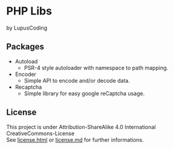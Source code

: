 # PHP Libs
by LupusCoding

## Packages
* Autoload
  * PSR-4 style autoloader with namespace to path mapping.
* Encoder
  * Simple API to encode and/or decode data.
* Recaptcha
  * Simple library for easy google reCaptcha usage.

## License
This project is under Attribution-ShareAlike 4.0 International CreativeCommons-License<br/>
See <a href="license.html">license.html</a> or <a href="license.md">license.md</a> for further informations.